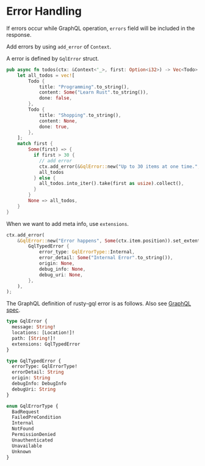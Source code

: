 # Error Handling

If errors occur while GraphQL operation, `errors` field will be included in the response.

Add errors by using `add_error` of `Context`.

A error is defined by `GqlError` struct.

```rust
pub async fn todos(ctx: &Context<'_>, first: Option<i32>) -> Vec<Todo> {
    let all_todos = vec![
        Todo {
            title: "Programming".to_string(),
            content: Some("Learn Rust".to_string()),
            done: false,
        },
        Todo {
            title: "Shopping".to_string(),
            content: None,
            done: true,
        },
    ];
    match first {
        Some(first) => {
          if first > 30 {
            // add error
            ctx.add_error(&GqlError::new("Up to 30 items at one time.", Some(ctx.item.position)));
            all_todos
          } else {
            all_todos.into_iter().take(first as usize).collect(),
          }
        }
        None => all_todos,
    }
}
```

When we want to add meta info, use `extensions`.

```rust
ctx.add_error(
    &GqlError::new("Error happens", Some(ctx.item.position)).set_extentions(
        GqlTypedError {
            error_type: GqlErrorType::Internal,
            error_detail: Some("Internal Error".to_string()),
            origin: None,
            debug_info: None,
            debug_uri: None,
        },
    ),
);
```

The GraphQL definition of rusty-gql error is as follows.
Also see [GraphQL spec](https://spec.graphql.org/June2018/#sec-Errors).

```graphql
type GqlError {
  message: String!
  locations: [Location!]!
  path: [String!]!
  extensions: GqlTypedError
}

type GqlTypedError {
  errorType: GqlErrorType!
  errorDetail: String
  origin: String
  debugInfo: DebugInfo
  debugUri: String
}

enum GqlErrorType {
  BadRequest
  FailedPreCondition
  Internal
  NotFound
  PermissionDenied
  Unauthenticated
  Unavailable
  Unknown
}
```

